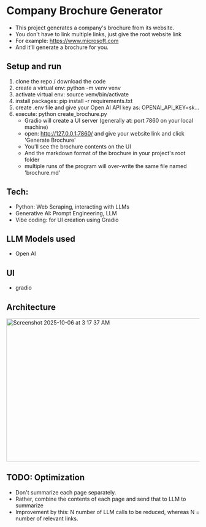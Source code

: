 # Company Brochure Generator
- This project generates a company's brochure from its website. 
- You don't have to link multiple links, just give the root website link
- For example: https://www.microsoft.com
- And it'll generate a brochure for you.

## Setup and run
1. clone the repo / download the code
2. create a virtual env: python -m venv venv
3. activate virtual env: source venv/bin/activate
4. install packages: pip install -r requirements.txt 
5. create .env file and give your Open AI API key as: OPENAI_API_KEY=sk...
6. execute: python create_brochure.py
    - Gradio will create a UI server (generally at: port 7860 on your local machine)
    - open: http://127.0.0.1:7860/ and give your website link and click 'Generate Brochure'
    - You'll see the brochure contents on the UI
    - And the markdown format of the brochure in your project's root folder 
    - multiple runs of the program will over-write the same file named 'brochure.md'

## Tech:
- Python: Web Scraping, interacting with LLMs
- Generative AI: Prompt Engineering, LLM 
- Vibe coding: for UI creation using Gradio

## LLM Models used
- Open AI

## UI
- gradio 

## Architecture
<img width="643" height="373" alt="Screenshot 2025-10-06 at 3 17 37 AM" src="https://github.com/user-attachments/assets/93fd3483-15a0-45b4-98c9-9918fc9720ae" />


## TODO: Optimization
- Don't summarize each page separately. 
- Rather, combine the contents of each page and send that to LLM to summarize
- Improvement by this: N number of LLM calls to be reduced, whereas N = number of relevant links.
